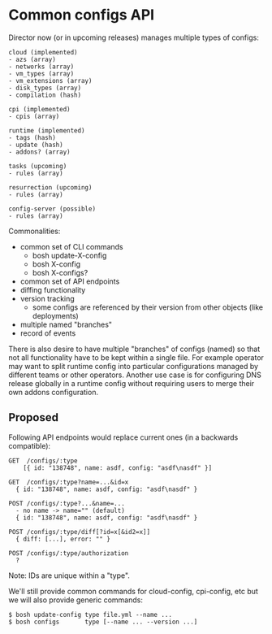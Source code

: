 # Common configs API

Director now (or in upcoming releases) manages multiple types of configs:

```
cloud (implemented)
- azs (array)
- networks (array)
- vm_types (array)
- vm_extensions (array)
- disk_types (array)
- compilation (hash)

cpi (implemented)
- cpis (array)

runtime (implemented)
- tags (hash)
- update (hash)
- addons? (array)

tasks (upcoming)
- rules (array)

resurrection (upcoming)
- rules (array)

config-server (possible)
- rules (array)
```

Commonalities:

- common set of CLI commands
  - bosh update-X-config
  - bosh X-config
  - bosh X-configs?
- common set of API endpoints
- diffing functionality
- version tracking
  - some configs are referenced by their version from other objects (like deployments)
- multiple named "branches"
- record of events

There is also desire to have multiple "branches" of configs (named) so that not all functionality have to be kept within a single file. For example operator may want to split runtime config into particular configurations managed by different teams or other operators. Another use case is for configuring DNS release globally in a runtime config without requiring users to merge their own addons configuration.

## Proposed

Following API endpoints would replace current ones (in a backwards compatible):

```
GET  /configs/:type
	[{ id: "138748", name: asdf, config: "asdf\nasdf" }]

GET  /configs/:type?name=...&id=x
  { id: "138748", name: asdf, config: "asdf\nasdf" }

POST /configs/:type?...&name=...
  - no name -> name="" (default)
  { id: "138748", name: asdf, config: "asdf\nasdf" }

POST /configs/:type/diff[?id=x[&id2=x]]
  { diff: [...], error: "" }

POST /configs/:type/authorization
  ?
```

Note: IDs are unique within a "type".

We'll still provide common commands for cloud-config, cpi-config, etc but we will also provide generic commands:

```
$ bosh update-config type file.yml --name ...
$ bosh configs       type [--name ... --version ...]
```
